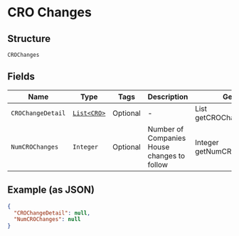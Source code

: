 
# CRO Changes

## Structure

`CROChanges`

## Fields

| Name | Type | Tags | Description | Getter | Setter |
|  --- | --- | --- | --- | --- | --- |
| `CROChangeDetail` | [`List<CRO>`](../../doc/models/cro.md) | Optional | - | List<CRO> getCROChangeDetail() | setCROChangeDetail(List<CRO> cROChangeDetail) |
| `NumCROChanges` | `Integer` | Optional | Number of Companies House changes to follow | Integer getNumCROChanges() | setNumCROChanges(Integer numCROChanges) |

## Example (as JSON)

```json
{
  "CROChangeDetail": null,
  "NumCROChanges": null
}
```

